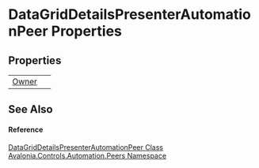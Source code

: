 # DataGridDetailsPresenterAutomationPeer Properties




## Properties
<table>
<tr>
<td><a href="P_Avalonia_Controls_Automation_Peers_DataGridDetailsPresenterAutomationPeer_Owner">Owner</a></td>
<td> </td>
</tr>
</table>

## See Also


#### Reference
<a href="T_Avalonia_Controls_Automation_Peers_DataGridDetailsPresenterAutomationPeer">DataGridDetailsPresenterAutomationPeer Class</a>  
<a href="N_Avalonia_Controls_Automation_Peers">Avalonia.Controls.Automation.Peers Namespace</a>  
